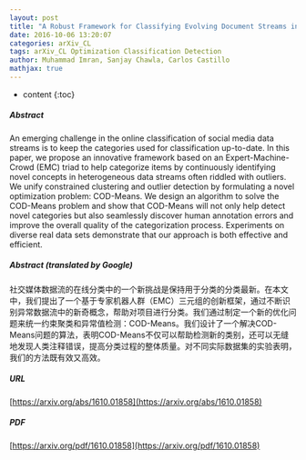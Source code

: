 ```yaml
---
layout: post
title: "A Robust Framework for Classifying Evolving Document Streams in an Expert-Machine-Crowd Setting"
date: 2016-10-06 13:20:07
categories: arXiv_CL
tags: arXiv_CL Optimization Classification Detection
author: Muhammad Imran, Sanjay Chawla, Carlos Castillo
mathjax: true
---
```


* content
{:toc}

##### Abstract
An emerging challenge in the online classification of social media data streams is to keep the categories used for classification up-to-date. In this paper, we propose an innovative framework based on an Expert-Machine-Crowd (EMC) triad to help categorize items by continuously identifying novel concepts in heterogeneous data streams often riddled with outliers. We unify constrained clustering and outlier detection by formulating a novel optimization problem: COD-Means. We design an algorithm to solve the COD-Means problem and show that COD-Means will not only help detect novel categories but also seamlessly discover human annotation errors and improve the overall quality of the categorization process. Experiments on diverse real data sets demonstrate that our approach is both effective and efficient.

##### Abstract (translated by Google)
社交媒体数据流的在线分类中的一个新挑战是保持用于分类的分类最新。在本文中，我们提出了一个基于专家机器人群（EMC）三元组的创新框架，通过不断识别异常数据流中的新奇概念，帮助对项目进行分类。我们通过制定一个新的优化问题来统一约束聚类和异常值检测：COD-Means。我们设计了一个解决COD-Means问题的算法，表明COD-Means不仅可以帮助检测新的类别，还可以无缝地发现人类注释错误，提高分类过程的整体质量。对不同实际数据集的实验表明，我们的方法既有效又高效。

##### URL
[https://arxiv.org/abs/1610.01858](https://arxiv.org/abs/1610.01858)

##### PDF
[https://arxiv.org/pdf/1610.01858](https://arxiv.org/pdf/1610.01858)

